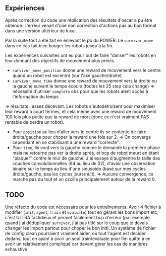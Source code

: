 ## Expériences

Après correction du code une réplication des résultats d'oscar a pu être obtenue. L'erreur venait d'une non correction d'actions pas au bon format dans une version ultérieur de luxai.

Par la suite tout a été fait en enlevant le pb du POWER. Le `survivor_move` dans ce cas fait bien bouger les robots jusqu'à la fin.

Les expériences suivantes ont eu pour but de faire "danser" les robots en leur donnant des objectifs de mouvement plus précis.

- `survivor_move_position` donne une reward de mouvement vers le centre quand un robot est excentré (sur l'axe gauche/droite)
- `survivor_move_time` donne une reward de mouvement vers la droite ou la gauche suivant le temps écoulé (toutes les 25 step cela change) => nécessité d'utiliser `complete` obs pour que les robots aient accès à l'information du temps

=> résultats : assez décevant. Les robots s'autodétruisent pour maximiser leur reward à court termes, et cela même avec une reward de mouvement 100 fois plus petite que la reward de mort (donc ce n'est vraiment PAS rentable de perdre un robot).
- Pour `position` au lieu d'aller vers le centre ils se contente de faire droite/gauche pour choper la reward une fois sur 2.
=> On converge cependant en se stabilisant à une reward "correcte".
- Pour `time`, ils vont vers la gauche comme le demande la première phase mais ne retourne pas ver la droite après, et bcp de robot meurt en étant "plaquer" contre le mur de gauche. J'ai essayé d'augmentre la taille des couches convolutionnelles (64 au lieu de 32), d'avoir une observation binaire sur le temps au lieu d'une sinusoide (basé sur mes cycles droite/gauche, pas les cycles jours/nuit).
=> Aucune convergence, ca marche pas du tout et on oscille principalement autour de la reward 0.


## TODO

Une réfacto du code est nécessaire pour les entraînements. Avoir 4 fichier à modifier (`init`, `agent`, `train` et `evaluate`) tout en gérant les bons import etc, c'est ULTRA fastidieux et permet facilement bcp d'erreur (par exemple quand j'ai dédupliquer `survivor`, j'ai pas titlé sur le coup que je devais changer les import partout pour choper le bon init). Un système de fichier de config clean pourraient vraiment aider, où tout l'agent est décider dedans, tout en ayant à avoir un seul train/evaluate pour tlm quitte à en avoir un relativement compliqué car devant gérer les cas de manières exhaustive